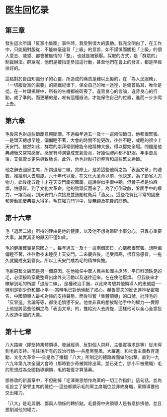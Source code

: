 # 医生回忆录

## 第三章

發生這次所謂「反黨小集團」事件時，我受到很大的震動。我完全明白了，在工作中，只能絕對服從，不能絲毫違背「上級」的意旨，如不謹慎而觸犯「上級」的個人意志、威望、都會被無情的「整」，也就是被鎮壓。採取的方式，是「群眾的」制裁辦法。群眾呢，他們是被指定參加這行動，甚至他們在會上的發言，都是早經排好的。

這點對於自由知識分子的心靈，所造成的痛苦是難以比擬的，在「為人民服務」、「一切服從黨的需要」的鋼鐵紀律下，保全自己的唯一途徑，是俯首貼耳，唯命是從。在一片頌揚聲中，所有的生機都被斫喪了。違背良心的言論，違背良心的行動，成了準則。而更糟的是，唯有這種辦法，才能保住自己的位置，進而一步步爬上去。

## 第六章

毛後來也對這些節慶意興闌珊。不過每年過五一及十一這兩個節日，他都很緊張。一是頭天總想早睡，偏偏睡不著，大會的時間不能更改，往往不睡，或睡的很少上天安門。雖然如此，群眾的崇拜傾倒總能令他精神大振，得以撐完全場。問題是他典禮後又常常感冒。感冒有時演變成支氣管炎，好幾個禮拜都不舒服。年事更高後，支氣管炎更易導致肺炎。此外，他也討厭打扮整齊和這些繁文縟節。

他之辭去國家主席，所謂退居二線，實際上，是將這些他稱之為「表面文章」的禮數，推給別人去周旋。六十年代以後，在文化大革命以前，他決定，為了節省人力物力，此後逢五逢十才在天安門慶祝國慶。這說得似乎很中聽，但骨子裡是怕麻煩，怕感冒。到了文化大革命，他的勁頭反而來了，為了打倒政敵，鞏固手中的權力，一躍而起，到天安門八次接見並鼓勵紅衛兵「造反」。這些花費比平常的國慶和勞動節慶典要大得多。毛在權力鬥爭中，從無顧及花費的問題。

## 第十六章

毛「退居二線」所持的理由是他的健康，以及他不想為瑣碎小事分心，只專心重要大事。其實真正的原因不僅如此。  

毛的健康確實是原因之一。每年過五一及十一這兩個節日，心情都很緊張。想睡偏偏睡不著，往往徹夜未睡便上天安門。二來慶典後，毛受風寒，很容易感冒，一拖久就變成支氣管炎。所以上天安門成為毛的精神負擔。  

毛厭惡繁文縟節是另一個原因。在他擔任中華人民共和國主席時，平日科頭跣足的毛，必須按時穿戴整齊出席外交活動以及送往迎來，在在使他厭煩。  但我後來才瞭解到毛的所謂「退居二線」，是種政治手腕，以此來考驗其他領導人的忠誠度──特別是劉少奇和鄧小平──當時毛已對他倆起了戒心。赫魯雪夫的反史達林秘密報告，中國領導人最初對赫的支持聲態，而後叫響「集體領導」的口號，批評毛的「反冒進」言論等等，都使毛憤懣不安。他並非真的想放鬆他手中的權力──實際上他是將這些他稱之為「表面文章」的，推給別人去周旋，這樣他可以全心全意投入改造中國的大業。

## 第十七章

八大路線（即堅持集體領導、發展經濟、反對個人崇拜、主張實事求是等）從未得到毛的支持。毛往後所有的政治行動──共產黨整風、大躍進、和社會主義教育運動、文化大革命──全是為了推翻「八大」所制定的總路線而做的出擊。直到一九六九年第九次全國大會時（那時劉少奇被開除出黨，並已死亡，鄧小平被撤職）毛的思想成為全國指導綱領，毛的報復才算落幕。

鄧修改的新黨章中，不但刪掉「毛澤東思想作為黨的一切工作指針」這句話，並為毛設立了榮譽主席的職位──這些都顯示毛的黨主席職位並非終身職，黨領導要他交出權力。

「八大」是毛與劉、鄧兩人關係的轉折點。毛覺得中央領導人是有意排擠他，並且想削減他的權力。
